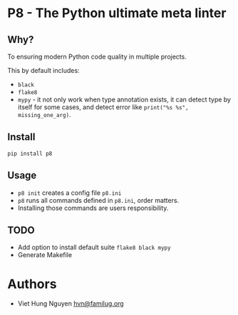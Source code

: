 # P8 - The Python ultimate meta linter

## Why?
To ensuring modern Python code quality in multiple projects.

This by default includes:
- `black`
- `flake8`
- `mypy` - it not only work when type annotation exists, it can detect type by
itself for some cases, and detect error like `print("%s %s", missing_one_arg)`.

## Install

`pip install p8`

## Usage
- `p8 init` creates a config file `p8.ini`
- `p8` runs all commands defined in `p8.ini`, order matters.
- Installing those commands are users responsibility.

## TODO
- Add option to install default suite `flake8 black mypy`
- Generate Makefile

# Authors
- Viet Hung Nguyen <hvn@familug.org>
